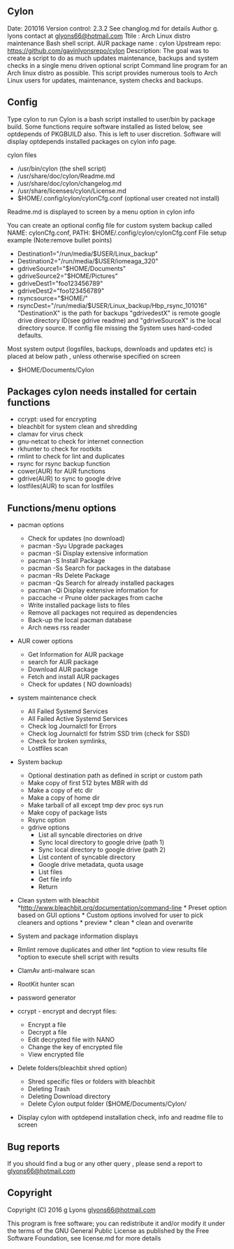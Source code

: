 ﻿Cylon
-----
Date: 201016
Version control: 2.3.2 See changlog.md for details
Author g. lyons contact at glyons66@hotmail.com 
Ttile : Arch Linux distro maintenance  Bash shell script. 
AUR package name : cylon
Upstream repo: https://github.com/gavinlyonsrepo/cylon
Description:
The goal was to create a script to do as much updates maintenance, 
backups and system checks in a single menu driven optional script 
Command line program for an Arch linux distro as possible.
This script provides numerous tools 
to Arch Linux users for updates, maintenance, system checks and backups.  

Config
------
Type cylon to run
Cylon is a bash script installed to user/bin by package 
build. Some functions require software installed 
as listed below, see optdepends of PKGBUILD also. 
This is left to user discretion.
Software will display optdepends installed packages on cylon info page.

cylon files 
* /usr/bin/cylon (the shell script)
* /usr/share/doc/cylon/Readme.md
* /usr/share/doc/cylon/changelog.md
* /usr/share/licenses/cylon/License.md
* $HOME/.config/cylon/cylonCfg.conf (optional user created not install)

Readme.md is displayed to screen by a menu option in cylon info

You can create an optional config file for custom system backup called 
NAME: cylonCfg.conf, PATH: $HOME/.config/cylon/cylonCfg.conf
File setup example (Note:remove bullet points)
* Destination1="/run/media/$USER/Linux_backup"
* Destination2="/run/media/$USER/iomeaga_320"
* gdriveSource1="$HOME/Documents"
* gdriveSource2="$HOME/Pictures"
* gdriveDest1="foo123456789"
* gdriveDest2="foo123456789"
* rsyncsource="$HOME/"
* rsyncDest="/run/media/$USER/Linux_backup/Hbp_rsync_101016"
"DestinationX" is the path for backups
"gdrivedestX" is remote google drive  directory ID(see gdrive readme)
and "gdriveSourceX" is the local directory source.
If config file missing the System uses hard-coded defaults.

Most system output (logsfiles, backups, downloads and updates etc) 
is placed at below path , unless otherwise specified on screen
* $HOME/Documents/Cylon

Packages cylon needs installed for certain functions
-------------------------------------
* ccrypt: used for encrypting
* bleachbit for system clean and shredding
* clamav for virus check
* gnu-netcat to check for internet connection
* rkhunter to check for rootkits
* rmlint  to check for lint and duplicates 
* rsync  for rsync backup function
* cower(AUR) for AUR functions
* gdrive(AUR) to sync to google drive
* lostfiles(AUR) to scan for lostfiles

Functions/menu options
----------------------
* pacman options
	* Check for updates (no download)
	* pacman -Syu Upgrade packages
	* pacman -Si Display extensive information 
	* pacman -S Install Package
	* pacman -Ss Search for packages in the database
	* pacman -Rs Delete Package
	* pacman -Qs Search for already installed packages
	* pacman -Qi  Display extensive information for 
	* paccache -r Prune older packages from cache
	* Write installed package lists to files
	* Remove all packages not required as dependencies 
	* Back-up the local pacman database  
	* Arch news rss reader
* AUR cower options 
	* Get Information for AUR package 
	* search for AUR package
	* Download AUR  package
	* Fetch and install AUR packages
	* Check for updates ( NO downloads)
* system maintenance check
	* All Failed Systemd Services
	* All Failed Active Systemd Services
	* Check log Journalctl for Errors
	* Check log Journalctl for fstrim SSD trim (check for SSD)
	* Check for broken symlinks,
	* Lostfiles scan 
* System backup
	* Optional destination path as defined in script or custom path
	* Make copy of first 512 bytes MBR with dd
	* Make a copy of etc dir
	* Make a copy of home dir
	* Make tarball of all except tmp dev proc sys run
	* Make copy of package lists
	* Rsync option 
	* gdrive options
		* List all syncable directories on drive
		* Sync local directory to google drive (path 1)
		* Sync local directory to google drive (path 2)
		* List content of syncable directory
		* Google drive metadata, quota usage
		* List files
		* Get file info
		* Return

* Clean system with bleachbit
		*http://www.bleachbit.org/documentation/command-line
		* Preset option based on GUI options
		* Custom options involved for user to pick cleaners and options
			* preview
			* clean
			* clean and overwrite 
* System and package information displays 
* Rmlint remove duplicates and other lint
	*option to view results file
	*option to execute shell script with results 
* ClamAv anti-malware scan
* RootKit hunter scan
* password generator
* ccrypt - encrypt and decrypt files:
	* Encrypt a file 		     
    * Decrypt a file
    * Edit decrypted file with NANO
    * Change the key of encrypted file
    * View encrypted file	
* Delete folders(bleachbit shred option) 
	* Shred specific files or folders with bleachbit
	* Deleting Trash 
	* Deleting Download directory
	* Delete Cylon output folder ($HOME/Documents/Cylon/
* Display cylon with optdepend installation check, info 
and readme file to screen

Bug reports
-----------

If you should find a bug or any other query , 
please send a report to glyons66@hotmail.com

Copyright
---------

Copyright (C) 2016 g Lyons <glyons66@hotmail.com>

This program is free software; you can redistribute it and/or modify
it under the terms of the GNU General Public License as published by
the Free Software Foundation, see license.md for more details



